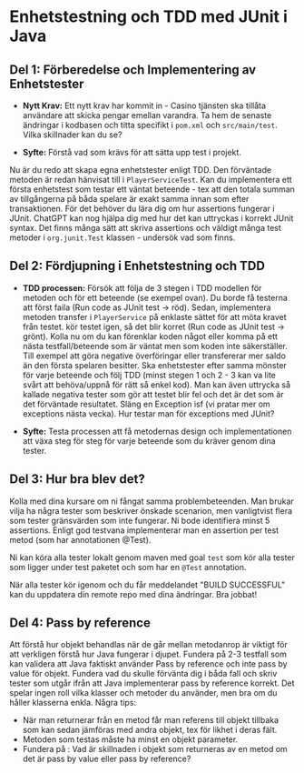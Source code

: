 # **Enhetstestning och TDD med JUnit i Java**

## **Del 1: Förberedelse och Implementering av Enhetstester**

- **Nytt Krav:** Ett nytt krav har kommit in - Casino tjänsten ska tillåta användare att skicka pengar emellan varandra. Ta hem de senaste ändringar i kodbasen och titta specifikt i `pom.xml` och `src/main/test`. Vilka skillnader kan du se?

- **Syfte:** Förstå vad som krävs för att sätta upp test i projekt.

Nu är du redo att skapa egna enhetstester enligt TDD. Den förväntade metoden är redan hänvisat till i `PlayerServiceTest`. Kan du implementera ett första enhetstest som testar ett väntat beteende - tex att den totala summan av tillgångerna på båda spelare är exakt samma innan som efter transaktionen. För det behöver du lära dig om hur assertions fungerar i JUnit. ChatGPT kan nog hjälpa dig med hur det kan uttryckas i korrekt JUnit syntax. Det finns många sätt att skriva assertions och väldigt många test metoder i `org.junit.Test` klassen - undersök vad som finns.

## **Del 2: Fördjupning i Enhetstestning och TDD**

- **TDD processen:** Försök att följa de 3 stegen i TDD modellen för metoden och för ett beteende (se exempel ovan). Du borde få testerna att först faila (Run code as JUnit test -> röd). Sedan, implementera metoden transfer i `PlayerService` på enklaste sättet för att möta kravet från testet. kör testet igen, så det blir korret  (Run code as JUnit test -> grönt). Kolla nu om du kan förenklar koden något eller komma på ett nästa testfall/beteende som är väntat men som koden inte säkerställer. Till exempel att göra negative överföringar eller transfererar mer saldo än den första spelaren besitter. Ska enhetstester efter samma mönster för varje beteende och följ TDD (minst stegen 1 och 2 - 3 kan va lite svårt att behöva/uppnå för rätt så enkel kod). Man kan även uttrycka så kallade negativa tester som gör att testet blir fel och det är det som är det förväntade resultatet. Släng en Exception isf (vi pratar mer om exceptions nästa vecka). Hur testar man för exceptions med JUnit?

- **Syfte:** Testa processen att få metodernas design och implementationen att växa steg för steg för varje beteende som du kräver genom dina tester.

## **Del 3: Hur bra blev det?**

Kolla med dina kursare om ni fångat samma problembeteenden. Man brukar vilja ha några tester som beskriver önskade scenarion, men vanligtvist flera som tester gränsvärden som inte fungerar. Ni bode identifiera minst 5 assertions. Enligt god testvana implementerar man en assertion per test metod (som har annotationen @Test).

Ni kan köra alla tester lokalt genom maven med goal `test` som kör alla tester som ligger under test paketet och som har en `@Test` annotation.

När alla tester kör igenom och du får meddelandet "BUILD SUCCESSFUL" kan du uppdatera din remote repo med dina ändringar. Bra jobbat!

## **Del 4: Pass by reference**
Att förstå hur objekt behandlas när de går mellan metodanrop är viktigt för att verkligen förstå hur Java fungerar i djupet. Fundera på 2-3 testfall som kan validera att Java faktiskt använder Pass by reference och inte pass by value för objekt. Fundera vad du skulle förvänta dig i båda fall och skriv tester som utgår ifrån att Java implementerar pass by reference korrekt. Det spelar ingen roll vilka klasser och metoder du använder, men bra om du håller klasserna enkla. Några tips:
- När man returnerar från en metod får man referens till objekt tillbaka som kan sedan jämföras med andra objekt, tex för likhet i deras fält.
- Metoden som testas måste ha minst en objekt parameter.
- Fundera på : Vad är skillnaden i objekt som returneras av en metod om det är pass by value eller pass by reference?